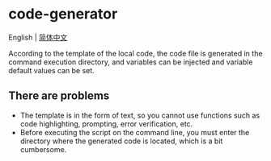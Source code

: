 # code-generator

English | [简体中文](./README.zh-CN.md)

According to the template of the local code, the code file is generated in the command execution directory, and variables can be injected and variable default values can be set.

## There are problems

- The template is in the form of text, so you cannot use functions such as code highlighting, prompting, error verification, etc.
- Before executing the script on the command line, you must enter the directory where the generated code is located, which is a bit cumbersome.